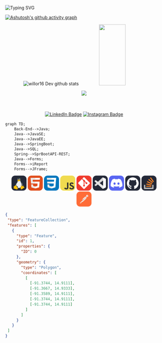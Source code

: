  ![Typing SVG](https://readme-typing-svg.herokuapp.com/?color=02D9F7FF&size=35&center=true&vCenter=true&width=1000&lines=HOLA+SOY+WILMER+CHOXOM;SOY+DESARROLLADOR+BACKEND;PROXIMAMENTE+FRONTEND;BIENVENIDOS!)








 [![Ashutosh's github activity graph](https://github-readme-activity-graph.vercel.app/graph?username=willor16&bg_color=0d1117&color=ffffff&line=00b3ff&point=f9fafa&area=true&hide_border=true)](https://github.com/ashutosh00710/github-readme-activity-graph)









 <div align="center">  
  <img width="49%" height="195px" src="https://github-readme-stats.vercel.app/api?username=willor16&show_icons=true&count_private=true&hide_border=true&title_color=02D9F7FF&icon_color=02D9F7FF&text_color=c9d1d9&bg_color=0d1117" alt="willor16 Dev github stats" /> 
  
  <img width="41%" height="195px" src="https://github-readme-stats.vercel.app/api/top-langs/?username=willor16&layout=compact&hide_border=true&title_color=02D9F7FF&text_color=02D9F7FF&bg_color=0d1117" />
</div> 







<p align="center">
 <img  src="https://github-readme-streak-stats.herokuapp.com?user=willor16&theme=tokyonight_duo&hide_border=true"
</p>








<p align="center">
    <br/><br/><a href="(https://www.linkedin.com/in/wilmerchoxom/)" target="_blank"><img src="https://img.shields.io/badge/-LinkedIn-0A0A0B?logo=linkedin&style=for-the-badge&logoColor=white" alt="LinkedIn Badge" /></a>
    <a href="https://www.instagram.com/will_lor77/" target="_blank"><img src="https://img.shields.io/badge/-Instagram-0A0A0B?logo=instagram&style=for-the-badge&logoColor=white" alt="Instagram Badge" /></a>
</p>







```mermaid
graph TD;
    Back-End-->Java;
    Java-->JavaSE;
    Java-->JavaEE;
    Java-->SpringBoot;
    Java-->SQL;
    Spring-->SprBootAPI-REST;
    Java-->Forms;
    Forms-->iReport
    Forms-->JFrame;
```









<p align="center">   
<img src="https://github.com/tandpfun/skill-icons/blob/main/icons/Linux-Dark.svg" width="48" title="Linux">  
<img src="https://github.com/tandpfun/skill-icons/blob/main/icons/HTML.svg" width="48" title="HTML"> 
<img src="https://github.com/tandpfun/skill-icons/blob/main/icons/CSS.svg" width="48" title="CSS">   
<img src="https://github.com/tandpfun/skill-icons/blob/main/icons/JavaScript.svg" width="48"  title="Javascript"> 
<img src="https://github.com/tandpfun/skill-icons/blob/main/icons/Git.svg" width="48" title="Git">   
<img src="https://github.com/tandpfun/skill-icons/blob/main/icons/VSCode-Dark.svg" width="48" title="Vscode">   
<img src="https://github.com/tandpfun/skill-icons/blob/main/icons/Discord.svg" width="48" title="Discord">   
<img src="https://github.com/tandpfun/skill-icons/blob/main/icons/Github-Dark.svg" width="48" title="Github">   
<img src="https://github.com/tandpfun/skill-icons/blob/main/icons/StackOverflow-Dark.svg" width="48" title="StackOverFlow">   
<img src="https://github.com/tandpfun/skill-icons/blob/main/icons/Postman.svg" width="48" title="Postman"> 

<p/>
















 ```geojson
{
  "type": "FeatureCollection",
  "features": [
    {
      "type": "Feature",
      "id": 1,
      "properties": {
        "ID": 0
      },
      "geometry": {
        "type": "Polygon",
        "coordinates": [
          [
            [-91.3744, 14.9111], 
            [-91.3667, 14.9333], 
            [-91.3589, 14.9111], 
            [-91.3744, 14.9111], 
            [-91.3744, 14.9111]  
          ]
        ]
      }
    }
  ]
}
```










